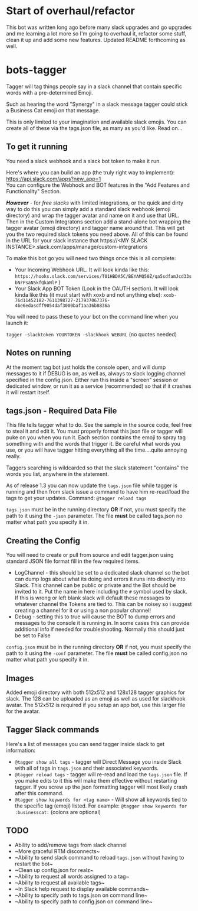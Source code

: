 # Start of overhaul/refactor
This bot was written long ago before many slack upgrades and go upgrades and me learning a lot more so I'm going to overhaul it, refactor some stuff, clean it up and add some new features.  Updated README forthcoming as well.



# bots-tagger

Tagger will tag things people say in a slack channel that contain specific words with a pre-determined Emoji.

Such as hearing the word "Synergy" in a slack message tagger could stick a Business Cat emoji on that message.

This is only limited to your imagination and available slack emojis.  You can create all of these via the tags.json file, as many as you'd like.  Read on...

## To get it running
You need a slack webhook and a slack bot token to make it run.

Here's where you can build an app (the truly right way to implement): https://api.slack.com/apps?new_app=1  
You can configure the Webhook and BOT features in the "Add Features and Functionality" Section.

***However*** - for *free slacks* with limited integrations, or the quick and dirty way to do this you can simply add a standard slack webhook (emoji directory) and wrap the tagger avatar and name on it and use that URL.   Then in the Custom Integratons section add a stand-alone bot wrapping the tagger avatar (emoji directory) and tagger name around that.  This will get you the two required slack tokens you need above.  All of this can be found in the URL for your slack instance that https://&lt;MY SLACK INSTANCE&gt;.slack.com/apps/manage/custom-integrations

To make this bot go you will need two things once this is all complete:
- Your Incoming Webhook URL. It will look kinda like this: `https://hooks.slack.com/services/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QkaNlP` )
- Your Slack App BOT Token (Look in the OAUTH section).  It will look kinda like this (it must start with xoxb and not anything else): 
`xoxb-76d11452182-7611398727-217937067376-46e6edasdff9054daf3000baf1aa36b8836a`

You will need to pass these to your bot on the command line when you launch it:

`tagger -slacktoken YOURTOKEN -slackhook WEBURL`  (no quotes needed)

## Notes on running
At the moment tag bot just holds the console open, and will dump messages to it if DEBUG is on, as well as, always to slack logging channel specified in the config.json.  Either run this inside a "screen" session or dedicated window, or run it as a service (recommended) so that if it crashes it will restart itself.    

## tags.json - Required Data File
This file tells tagger what to do.   See the sample in the source code, feel free to steal it and edit it.  You must properly format this json file or tagger will puke on you when you run it.  Each section contains the emoji to spray tag something with and the words that trigger it.   Be careful what words you use, or you will have tagger hitting everything all the time....quite annoying really.  

Taggers searching is wildcarded so that the slack statement "contains" the words you list, anywhere in the statement.

As of release 1.3 you can now update the `tags.json` file while tagger is running and then from slack issue a command to have him re-read/load the tags to get your updates.  Command:  `@tagger reload tags`

`tags.json` must be in the running directory **OR** if not, you must specify the path to it using the `-json` parameter.  The file **must** be called tags.json no matter what path you specify it in.

## Creating the Config
You will need to create or pull from source and edit tagger.json using standard JSON file format fill in the few required items.
- LogChannel - this should be set to a dedicated slack channel so the bot can dump logs about what its doing and errors it runs into directly into Slack.  This channel can be public or private and the Bot should be invited to it.  Put the name in here including the `#` symbol used by slack.   If this is wrong or left blank slack will default these messages to whatever channel the Tokens are tied to.  This can be noisey so i suggest creating a channel for it or using a non popular channel!
- Debug - setting this to true will cause the BOT to dump errors and messages to the console it is running in.  In some cases this can provide additional info if needed for troubleshooting.  Normally this should just be set to False

`config.json` must be in the running directory **OR** if not, you must specify the path to it using the `-conf` parameter.  The file **must** be called config.json no matter what path you specify it in.

## Images
Added emoji directory with both 512x512 and 128x128 tagger graphics for slack.   The 128 can be uploaded as an emoji as well as used for slackhook avatar.   The 512x512 is required if you setup an app bot, use this larger file for the avatar.

## Tagger Slack commands 
Here's a list of messages you can send tagger inside slack to get information:
- `@tagger show all tags` - tagger will Direct Message you inside Slack with all of tags in `tags.json` and their associated keywords.
- `@tagger reload tags` - tagger will re-read and load the `tags.json` file.  If you make edits to it this will make them effective without restarting tagger.  If you screw up the json formatting tagger will most likely crash after this command.
- `@tagger show keywords for <tag name>` - Will show all keywords tied to the specific tag (emoji) listed. For example: `@tagger show keywords for :businesscat:` (colons are optional)

## TODO
- Ability to add/remove tags from slack channel
- ~More graceful RTM disconnects~
- ~Ability to send slack command to reload `tags.json` without having to restart the bot~
- ~Clean up config.json for realz~
- ~Ability to request all words assigned to a tag~
- ~Ability to request all available tags~
- ~In Slack help request to display available commands~
- ~Ability to specify path to tags.json on command line~
- ~Ability to specify path to config.json on command line~

